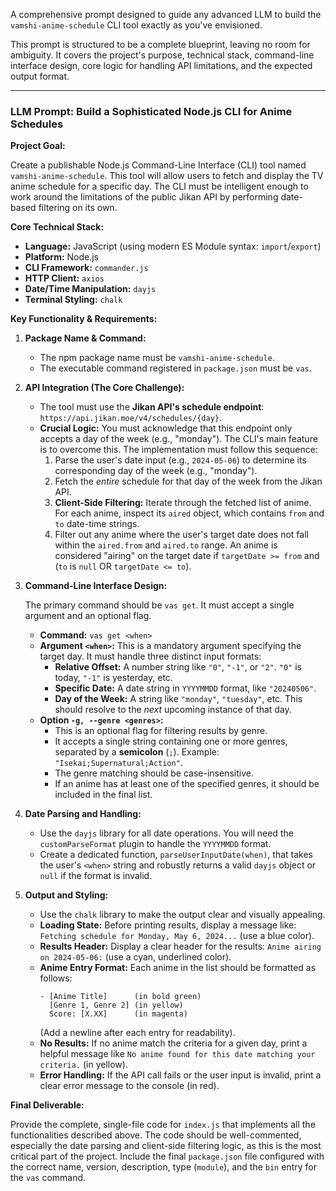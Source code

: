 A comprehensive prompt designed to guide any advanced LLM to build the `vamshi-anime-schedule` CLI tool exactly as you've envisioned.

This prompt is structured to be a complete blueprint, leaving no room for ambiguity. It covers the project's purpose, technical stack, command-line interface design, core logic for handling API limitations, and the expected output format.

---

### LLM Prompt: Build a Sophisticated Node.js CLI for Anime Schedules

**Project Goal:**

Create a publishable Node.js Command-Line Interface (CLI) tool named `vamshi-anime-schedule`. This tool will allow users to fetch and display the TV anime schedule for a specific day. The CLI must be intelligent enough to work around the limitations of the public Jikan API by performing date-based filtering on its own.

**Core Technical Stack:**

*   **Language:** JavaScript (using modern ES Module syntax: `import`/`export`)
*   **Platform:** Node.js
*   **CLI Framework:** `commander.js`
*   **HTTP Client:** `axios`
*   **Date/Time Manipulation:** `dayjs`
*   **Terminal Styling:** `chalk`

**Key Functionality & Requirements:**

1.  **Package Name & Command:**
    *   The npm package name must be `vamshi-anime-schedule`.
    *   The executable command registered in `package.json` must be `vas`.

2.  **API Integration (The Core Challenge):**
    *   The tool must use the **Jikan API's schedule endpoint**: `https://api.jikan.moe/v4/schedules/{day}`.
    *   **Crucial Logic:** You must acknowledge that this endpoint only accepts a day of the week (e.g., "monday"). The CLI's main feature is to overcome this. The implementation must follow this sequence:
        1.  Parse the user's date input (e.g., `2024-05-06`) to determine its corresponding day of the week (e.g., "monday").
        2.  Fetch the *entire* schedule for that day of the week from the Jikan API.
        3.  **Client-Side Filtering:** Iterate through the fetched list of anime. For each anime, inspect its `aired` object, which contains `from` and `to` date-time strings.
        4.  Filter out any anime where the user's target date does not fall within the `aired.from` and `aired.to` range. An anime is considered "airing" on the target date if `targetDate >= from` and (`to` is `null` OR `targetDate <= to`).

3.  **Command-Line Interface Design:**

    The primary command should be `vas get`. It must accept a single argument and an optional flag.

    *   **Command:** `vas get <when>`
    *   **Argument `<when>`:** This is a mandatory argument specifying the target day. It must handle three distinct input formats:
        *   **Relative Offset:** A number string like `"0"`, `"-1"`, or `"2"`. `"0"` is today, `"-1"` is yesterday, etc.
        *   **Specific Date:** A date string in `YYYYMMDD` format, like `"20240506"`.
        *   **Day of the Week:** A string like `"monday"`, `"tuesday"`, etc. This should resolve to the *next* upcoming instance of that day.
    *   **Option `-g, --genre <genres>`:**
        *   This is an optional flag for filtering results by genre.
        *   It accepts a single string containing one or more genres, separated by a **semicolon** (`;`). Example: `"Isekai;Supernatural;Action"`.
        *   The genre matching should be case-insensitive.
        *   If an anime has at least one of the specified genres, it should be included in the final list.

4.  **Date Parsing and Handling:**
    *   Use the `dayjs` library for all date operations. You will need the `customParseFormat` plugin to handle the `YYYYMMDD` format.
    *   Create a dedicated function, `parseUserInputDate(when)`, that takes the user's `<when>` string and robustly returns a valid `dayjs` object or `null` if the format is invalid.

5.  **Output and Styling:**
    *   Use the `chalk` library to make the output clear and visually appealing.
    *   **Loading State:** Before printing results, display a message like: `Fetching schedule for Monday, May 6, 2024...` (use a blue color).
    *   **Results Header:** Display a clear header for the results: `Anime airing on 2024-05-06:` (use a cyan, underlined color).
    *   **Anime Entry Format:** Each anime in the list should be formatted as follows:
        ```
        - [Anime Title]      (in bold green)
          [Genre 1, Genre 2] (in yellow)
          Score: [X.XX]      (in magenta)
        ```
        (Add a newline after each entry for readability).
    *   **No Results:** If no anime match the criteria for a given day, print a helpful message like `No anime found for this date matching your criteria.` (in yellow).
    *   **Error Handling:** If the API call fails or the user input is invalid, print a clear error message to the console (in red).

**Final Deliverable:**

Provide the complete, single-file code for `index.js` that implements all the functionalities described above. The code should be well-commented, especially the date parsing and client-side filtering logic, as this is the most critical part of the project. Include the final `package.json` file configured with the correct name, version, description, type (`module`), and the `bin` entry for the `vas` command.